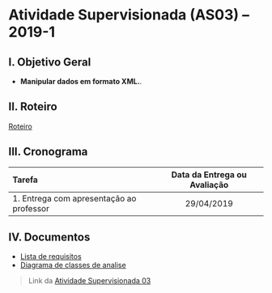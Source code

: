 # Atividade Supervisionada (AS03) – 2019-1

## I. Objetivo Geral

- **Manipular dados em formato XML.**.

## II. Roteiro

[Roteiro](2.Sistema/RoteiroAS03Sistema.md)

## III. Cronograma

|Tarefa| Data da Entrega ou Avaliação|
|:---|:---:|
|1. Entrega com apresentação ao professor| 29/04/2019 |

## IV. Documentos
* [Lista de requisitos](1.Documentos/ListaRequisitos.md)
* [Diagrama de classes de analise](1.Documentos/Diagrama.md)

> Link da [Atividade Supervisionada 03]()
